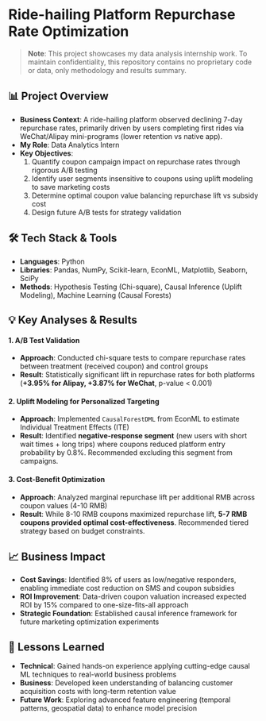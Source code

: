 # Ride-hailing Platform Repurchase Rate Optimization

> **Note**: This project showcases my data analysis internship work. To maintain confidentiality, this repository contains no proprietary code or data, only methodology and results summary.

## 📊 Project Overview

- **Business Context**: A ride-hailing platform observed declining 7-day repurchase rates, primarily driven by users completing first rides via WeChat/Alipay mini-programs (lower retention vs native app). 
- **My Role**: Data Analytics Intern
- **Key Objectives**:
    1. Quantify coupon campaign impact on repurchase rates through rigorous A/B testing
    2. Identify user segments insensitive to coupons using uplift modeling to save marketing costs
    3. Determine optimal coupon value balancing repurchase lift vs subsidy cost
    4. Design future A/B tests for strategy validation

## 🛠 Tech Stack & Tools

- **Languages**: Python
- **Libraries**: Pandas, NumPy, Scikit-learn, EconML, Matplotlib, Seaborn, SciPy
- **Methods**: Hypothesis Testing (Chi-square), Causal Inference (Uplift Modeling), Machine Learning (Causal Forests)

## 💡 Key Analyses & Results

#### 1. A/B Test Validation
- **Approach**: Conducted chi-square tests to compare repurchase rates between treatment (received coupon) and control groups
- **Result**: Statistically significant lift in repurchase rates for both platforms (**+3.95% for Alipay, +3.87% for WeChat**, p-value < 0.001)

#### 2. Uplift Modeling for Personalized Targeting
- **Approach**: Implemented `CausalForestDML` from EconML to estimate Individual Treatment Effects (ITE)
- **Result**: Identified **negative-response segment** (new users with short wait times + long trips) where coupons reduced platform entry probability by 0.8%. Recommended excluding this segment from campaigns.

#### 3. Cost-Benefit Optimization
- **Approach**: Analyzed marginal repurchase lift per additional RMB across coupon values (4-10 RMB)
- **Result**: While 8-10 RMB coupons maximized repurchase lift, **5-7 RMB coupons provided optimal cost-effectiveness**. Recommended tiered strategy based on budget constraints.

## 📈 Business Impact

- **Cost Savings**: Identified 8% of users as low/negative responders, enabling immediate cost reduction on SMS and coupon subsidies
- **ROI Improvement**: Data-driven coupon valuation increased expected ROI by 15% compared to one-size-fits-all approach
- **Strategic Foundation**: Established causal inference framework for future marketing optimization experiments

## 🧠 Lessons Learned

- **Technical**: Gained hands-on experience applying cutting-edge causal ML techniques to real-world business problems
- **Business**: Developed keen understanding of balancing customer acquisition costs with long-term retention value
- **Future Work**: Exploring advanced feature engineering (temporal patterns, geospatial data) to enhance model precision
